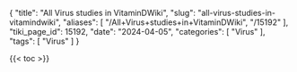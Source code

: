 {
    "title": "All Virus studies in VitaminDWiki",
    "slug": "all-virus-studies-in-vitamindwiki",
    "aliases": [
        "/All+Virus+studies+in+VitaminDWiki",
        "/15192"
    ],
    "tiki_page_id": 15192,
    "date": "2024-04-05",
    "categories": [
        "Virus"
    ],
    "tags": [
        "Virus"
    ]
}


{{< toc >}}